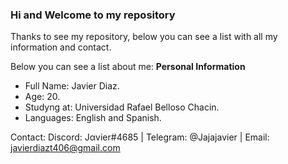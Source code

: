 ### Hi and Welcome to my repository

Thanks to see my repository, below you can see a list with all my information and contact.

Below you can see a list about me:
**Personal Information**
- Full Name: Javier Diaz.
- Age: 20.
- Studyng at: Universidad Rafael Belloso Chacin.
- Languages: English and Spanish.

Contact: Discord: Jαvier#4685 | Telegram: @Jajajavier | Email: javierdiazt406@gmail.com
